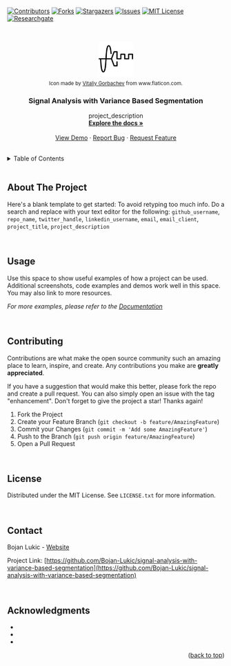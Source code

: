 <div id="top"></div>

<br />

<!-- PROJECT SHIELDS -->
<!--
*** I'm using markdown "reference style" links for readability.
*** Reference links are enclosed in brackets [ ] instead of parentheses ( ).
*** See the bottom of this document for the declaration of the reference variables
*** for contributors-url, forks-url, etc. This is an optional, concise syntax you may use.
*** https://www.markdownguide.org/basic-syntax/#reference-style-links
-->
[![Contributors][contributors-shield]][contributors-url]
[![Forks][forks-shield]][forks-url]
[![Stargazers][stars-shield]][stars-url]
[![Issues][issues-shield]][issues-url]
[![MIT License][license-shield]][license-url]
[![Researchgate][researchgate-shield]][researchgate-url]



<!-- PROJECT LOGO -->
<br />
<div align="center">
  <figure>
    <a href="https://github.com/Bojan-Lukic/signal-analysis-with-variance-based-segmentation">
      <img src="res/logo.png" alt="Logo" width="80" height="80">
    </a><br />
    <figcaption><sub>Icon made by <a href="https://www.flaticon.com/authors/vitaly-gorbachev">Vitaliy Gorbachev</a> from www.flaticon.com.</sub></figcaption>
  </figure>

<h3 align="center">Signal Analysis with Variance Based Segmentation</h3>

  <p align="center">
    project_description
    <br />
    <a href="https://github.com/Bojan-Lukic/signal-analysis-with-variance-based-segmentation/doc"><strong>Explore the docs »</strong></a>
    <br />
    <br />
    <a href="https://github.com/Bojan-Lukic/signal-analysis-with-variance-based-segmentation/src">View Demo</a>
    ·
    <a href="https://github.com/Bojan-Lukic/signal-analysis-with-variance-based-segmentation/issues">Report Bug</a>
    ·
    <a href="https://github.com/Bojan-Lukic/signal-analysis-with-variance-based-segmentation/issues">Request Feature</a>
  </p>
</div>

<br />



<!-- TABLE OF CONTENTS -->
<details>
  <summary>Table of Contents</summary>
  <ol>
    <li>
      <a href="#about-the-project">About The Project</a>
      <!-- <ul>
        <li><a href="#built-with">Built With</a></li>
      </ul> -->
    </li>
    <!-- <li>
      <a href="#getting-started">Getting Started</a>
      <ul>
        <li><a href="#prerequisites">Prerequisites</a></li>
        <li><a href="#installation">Installation</a></li>
      </ul>
    </li> -->
    <li><a href="#usage">Usage</a></li>
    <!-- <li><a href="#roadmap">Roadmap</a></li> -->
    <li><a href="#contributing">Contributing</a></li>
    <li><a href="#license">License</a></li>
    <li><a href="#contact">Contact</a></li>
    <li><a href="#acknowledgments">Acknowledgments</a></li>
  </ol>
</details>

<br />



<!-- ABOUT THE PROJECT -->
## About The Project

Here's a blank template to get started: To avoid retyping too much info. Do a search and replace with your text editor for the following: `github_username`, `repo_name`, `twitter_handle`, `linkedin_username`, `email`, `email_client`, `project_title`, `project_description`

<br />


<!--
### Built With

* [Next.js](https://nextjs.org/)
* [React.js](https://reactjs.org/)
* [Vue.js](https://vuejs.org/)
* [Angular](https://angular.io/)
* [Svelte](https://svelte.dev/)
* [Laravel](https://laravel.com)
* [Bootstrap](https://getbootstrap.com)
* [JQuery](https://jquery.com)

<br />
-->


<!-- GETTING STARTED -->
<!--
## Getting Started

This is an example of how you may give instructions on setting up your project locally.
To get a local copy up and running follow these simple example steps.

### Prerequisites

This is an example of how to list things you need to use the software and how to install them.
* npm
  ```sh
  npm install npm@latest -g
  ```

### Installation

1. Get a free API Key at [https://example.com](https://example.com)
2. Clone the repo
   ```sh
   git clone https://github.com/github_username/repo_name.git
   ```
3. Install NPM packages
   ```sh
   npm install
   ```
4. Enter your API in `config.js`
   ```js
   const API_KEY = 'ENTER YOUR API';
   ```

<br />
-->



<!-- USAGE EXAMPLES -->
## Usage

Use this space to show useful examples of how a project can be used. Additional screenshots, code examples and demos work well in this space. You may also link to more resources.

_For more examples, please refer to the [Documentation](https://example.com)_

<br />



<!-- ROADMAP -->
<!--
## Roadmap

- [] Feature 1
- [] Feature 2
- [] Feature 3
    - [] Nested Feature

See the [open issues](https://github.com/github_username/repo_name/issues) for a full list of proposed features (and known issues).

<br />
-->



<!-- CONTRIBUTING -->
## Contributing

Contributions are what make the open source community such an amazing place to learn, inspire, and create. Any contributions you make are **greatly appreciated**.

If you have a suggestion that would make this better, please fork the repo and create a pull request. You can also simply open an issue with the tag "enhancement".
Don't forget to give the project a star! Thanks again!

1. Fork the Project
2. Create your Feature Branch (`git checkout -b feature/AmazingFeature`)
3. Commit your Changes (`git commit -m 'Add some AmazingFeature'`)
4. Push to the Branch (`git push origin feature/AmazingFeature`)
5. Open a Pull Request

<br />



<!-- LICENSE -->
## License

Distributed under the MIT License. See `LICENSE.txt` for more information.

<br />



<!-- CONTACT -->
## Contact

Bojan Lukic - [Website](https://www.bojanlukic.com/)

Project Link: [https://github.com/Bojan-Lukic/signal-analysis-with-variance-based-segmentation](https://github.com/Bojan-Lukic/signal-analysis-with-variance-based-segmentation)

<br />



<!-- ACKNOWLEDGMENTS -->
## Acknowledgments

* []()
* []()
* []()

<p align="right">(<a href="#top">back to top</a>)</p>



<!-- MARKDOWN LINKS & IMAGES -->
<!-- https://www.markdownguide.org/basic-syntax/#reference-style-links -->
[contributors-shield]: https://img.shields.io/github/contributors/Bojan-Lukic/signal-analysis-with-variance-based-segmentation.svg?style=for-the-badge
[contributors-url]: https://github.com/Bojan-Lukic/signal-analysis-with-variance-based-segmentation/graphs/contributors
[forks-shield]: https://img.shields.io/github/forks/Bojan-Lukic/signal-analysis-with-variance-based-segmentation.svg?style=for-the-badge
[forks-url]: https://github.com/Bojan-Lukic/signal-analysis-with-variance-based-segmentation/network/members
[stars-shield]: https://img.shields.io/github/stars/Bojan-Lukic/signal-analysis-with-variance-based-segmentation.svg?style=for-the-badge
[stars-url]: https://github.com/Bojan-Lukic/signal-analysis-with-variance-based-segmentation/stargazers
[issues-shield]: https://img.shields.io/github/issues/Bojan-Lukic/signal-analysis-with-variance-based-segmentation.svg?style=for-the-badge
[issues-url]: https://github.com/Bojan-Lukic/signal-analysis-with-variance-based-segmentation/issues
[license-shield]: https://img.shields.io/github/license/Bojan-Lukic/signal-analysis-with-variance-based-segmentation.svg?style=for-the-badge
[license-url]: https://github.com/Bojan-Lukic/signal-analysis-with-variance-based-segmentation/blob/master/LICENSE.txt
[researchgate-shield]: https://img.shields.io/badge/-ReearchGate-grey?style=for-the-badge&logo=researchgate
[researchgate-url]: https://www.researchgate.net/profile/Bojan_Lukic2
[product-screenshot]: images/screenshot.png
